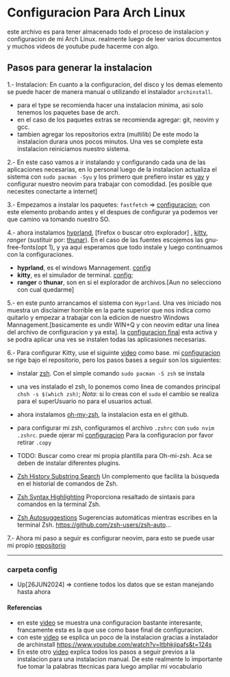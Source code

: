 # Configuracion Para Arch Linux

este archivo es para tener almacenado todo el proceso de instalacion y configuracion de mi Arch Linux. realmente luego de leer varios documentos y muchos videos de youtube pude hacerme con algo. 

## Pasos para generar la instalacion

1.- Instalacion: En cuanto a la configuracion, del disco y los demas elemento se puede hacer de manera manual o utilizando el instalador `archinstall`. 
 * para el type se recomienda hacer una instalacion minima, asi solo tenemos los paquetes base de arch.
 * en el caso de los paquetes extras se recomienda agregar: git, neovim y gcc.
 * tambien agregar los repositorios extra (multilib)
 De este modo la instalacion durara unos pocos minutos. Una ves se complete esta instalacion reiniciamos nuestro sistema. 

2.- En este caso vamos a ir instalando y configurando cada una de las aplicaciones necesarias, en lo personal luego de la instalacion actualiza el sistema con `sudo pacman -Syu` y los primero que prefiero instar  es [yay](https://github.com/Jguer/yay?tab=readme-ov-file) y configurar nuestro neovim para trabajar con comodidad. [es posible que necesites conectarte a internet]

3.- Empezamos a instalar los paquetes: `fastfetch` => [configuracion](./config/fastfetch/config.jsonc); con este elemento probando antes y el despues de configurar ya podemos ver que camino va tomando nuestro SO.

4.- ahora instalamos [hyprland](https://wiki.archlinux.org/title/Hyprland), [firefox o buscar otro explorador] , [kitty](https://wiki.archlinux.org/title/Kitty), _ranger_ (sustituir por: [thunar](https://wiki.archlinux.org/title/thunar)). En el caso de las fuentes escojemos las gnu-free-fonts(opt 1), y ya aqui esperamos que todo instale y luego continuamos con la configuraciones.
 * __hyprland__, es el windows Mannagement. [config](./config/hypr/hyprland.conf)
 * __kitty__, es el simulador de terminal. [config](./config/kitty); 
 * __ranger__ o __thunar__, son en si el explorador de archivos.[Aun no selecciono con cual quedarme]

5.- en este punto arrancamos el sistema con `Hyprland`. Una ves iniciado nos muestra un disclaimer horrible en la parte superior que nos indica como quitarlo y empezar a trabajar con la edicion de nuestro Windows Mannagement.[basicamente es undir WIN+Q y con neovim editar una linea del archivo de configuracion y ya esta]. la [configuracion final](./config/hypr/hyprland.conf) esta activa y se podra aplicar una ves se instalen todas las aplicasiones necesarias.

6.- Para configurar Kitty, use el siguinte [video](configuracion) como base. mi [configuracion](./config/kitty) se rige bajo el repositorio, pero los pasos bases a seguir son los siguientes:
 * instalar [zsh](https://wiki.archlinux.org/title/Zsh). Con el simple comando `sudo pacman -S zsh` se instala
 * una ves instalado el zsh, lo ponemos como linea de comandos principal `chsh -s $(which zsh)`; _Nota:_ si lo creas con el `sudo` el cambio se realiza para el superUsuario no para el usuarios actual. 
 * ahora instalamos [oh-my-zsh](https://github.com/ohmyzsh/ohmyzsh), la instalacion esta en el github.
 * para configurar mi zsh, configuramos el archivo `.zshrc` con `sudo nvim .zshrc`. puede ojerar mi [configuracion](./config/zshrc.copy) 
  Para la configuracion por favor retirar `.copy`
 * TODO: Buscar como crear mi propia plantilla para Oh-mi-zsh. Aca se deben de instalar diferentes plugins.
  * [Zsh History Substring Search](https://github.com/zsh-users/zsh-history-substring-search)
        Un complemento que facilita la búsqueda en el historial de comandos de Zsh.

  * [Zsh Syntax Highlighting](https://github.com/zsh-users/zsh-syntax-highlighting)
        Proporciona resaltado de sintaxis para comandos en la terminal Zsh. 

  * [Zsh Autosuggestions](https://github.com/zsh-users/zsh-autosuggestions/blob/master/INSTALL.md)
        Sugerencias automáticas mientras escribes en la terminal Zsh. https://github.com/zsh-users/zsh-auto...

7.- Ahora mi paso a seguir es configurar neovim, para esto se puede usar mi propio [repositorio](https://github.com/hikdul/nvim)

---


### carpeta config

* Up[26JUN2024] => contiene todos los datos que se estan manejando hasta ahora

#### Referencias

* en este [video](https://www.youtube.com/watch?v=Ka76a9UzRDM&list=PL6hUe7QiuXd6IjklArH0KlqcW-S4KHsCG&index=10) se muestra una configuracion bastante interesante, francamente esta es la que use como base final de configuracion.
* con este [video](https://www.youtube.com/watch?v=ltbhkjipafs&t=124s) se esplica un poco de la instalacion gracias a instalador de archinstall
https://www.youtube.com/watch?v=ltbhkjipafs&t=124s
* En este otro [video](https://www.youtube.com/watch?v=2rh4Ik4WQZA&t=2883s) explica todos los pasos a seguir previos a la instalacion para una instalacion manual. De este realmente lo importante fue tomar la palabras ttecnicas para luego ampliar mi vocabulario

